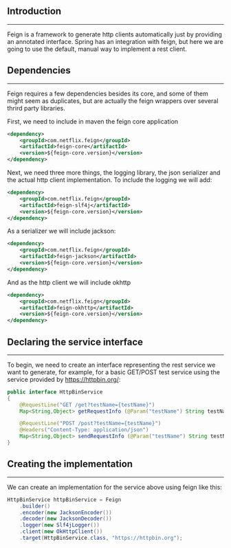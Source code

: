 ## Introduction
---

Feign is a framework to generate http clients automatically just by providing an annotated interface. Spring has an integration with feign, but here we are going to use the default, manual way to implement a rest client.

## Dependencies
---

Feign requires a few dependencies besides its core, and some of them might seem as duplicates, but are actually the feign wrappers over several thrird party libraries.

First, we need to include in maven the feign core application

```xml
<dependency>
    <groupId>com.netflix.feign</groupId>
    <artifactId>feign-core</artifactId>
    <version>${feign-core.version}</version>
</dependency>
```

Next, we need three more things, the logging library, the json serializer and the actual http client implementation. To include the logging we will add:

```xml
<dependency>
    <groupId>com.netflix.feign</groupId>
    <artifactId>feign-slf4j</artifactId>
    <version>${feign-core.version}</version>
</dependency>
```

As a serializer we will include jackson:

```xml
<dependency>
    <groupId>com.netflix.feign</groupId>
    <artifactId>feign-jackson</artifactId>
    <version>${feign-core.version}</version>
</dependency>
```

And as the http client we will include okhttp

```xml
<dependency>
    <groupId>com.netflix.feign</groupId>
    <artifactId>feign-okhttp</artifactId>
    <version>${feign-core.version}</version>
</dependency>
```

## Declaring the service interface
---

To begin, we need to create an interface representing the rest service we want to generate, for example, for a basic GET/POST test service using the service provided by https://httpbin.org/:

```java
public interface HttpBinService
{
    @RequestLine("GET /get?testName={testName}")
    Map<String,Object> getRequestInfo (@Param("testName") String testName);

    @RequestLine("POST /post?testName={testName}")
    @Headers("Content-Type: application/json")
    Map<String,Object> sendRequestInfo (@Param("testName") String testName, Info info);
}
```

## Creating the implementation
---

We can create an implementation for the service above using feign like this:

```java
HttpBinService httpBinService = Feign
    .builder()
    .encoder(new JacksonEncoder())
    .decoder(new JacksonDecoder())
    .logger(new Slf4jLogger())
    .client(new OkHttpClient())
    .target(HttpBinService.class, "https://httpbin.org");
```

